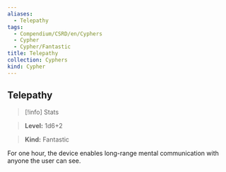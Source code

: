 ```yaml
---
aliases:
  - Telepathy
tags:
  - Compendium/CSRD/en/Cyphers
  - Cypher
  - Cypher/Fantastic
title: Telepathy
collection: Cyphers
kind: Cypher
---
```

## Telepathy    
>[!info] Stats    
> **Level:** 1d6+2    
> **Kind:** Fantastic  
    
For one hour, the device enables long-range mental communication with anyone the user can see.